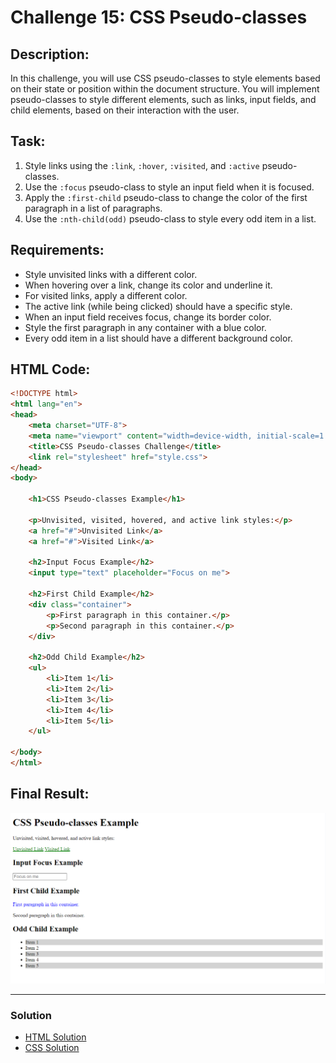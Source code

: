 # Challenge 15: CSS Pseudo-classes 

## Description:
In this challenge, you will use CSS pseudo-classes to style elements based on their state or position within the document structure. You will implement pseudo-classes to style different elements, such as links, input fields, and child elements, based on their interaction with the user.

## Task:
1. Style links using the `:link`, `:hover`, `:visited`, and `:active` pseudo-classes.
2. Use the `:focus` pseudo-class to style an input field when it is focused.
3. Apply the `:first-child` pseudo-class to change the color of the first paragraph in a list of paragraphs.
4. Use the `:nth-child(odd)` pseudo-class to style every odd item in a list.

## Requirements:
- Style unvisited links with a different color.
- When hovering over a link, change its color and underline it.
- For visited links, apply a different color.
- The active link (while being clicked) should have a specific style.
- When an input field receives focus, change its border color.
- Style the first paragraph in any container with a blue color.
- Every odd item in a list should have a different background color.

## HTML Code:

```html
<!DOCTYPE html>
<html lang="en">
<head>
    <meta charset="UTF-8">
    <meta name="viewport" content="width=device-width, initial-scale=1.0">
    <title>CSS Pseudo-classes Challenge</title>
    <link rel="stylesheet" href="style.css">
</head>
<body>

    <h1>CSS Pseudo-classes Example</h1>

    <p>Unvisited, visited, hovered, and active link styles:</p>
    <a href="#">Unvisited Link</a>
    <a href="#">Visited Link</a>

    <h2>Input Focus Example</h2>
    <input type="text" placeholder="Focus on me">

    <h2>First Child Example</h2>
    <div class="container">
        <p>First paragraph in this container.</p>
        <p>Second paragraph in this container.</p>
    </div>

    <h2>Odd Child Example</h2>
    <ul>
        <li>Item 1</li>
        <li>Item 2</li>
        <li>Item 3</li>
        <li>Item 4</li>
        <li>Item 5</li>
    </ul>

</body>
</html>
```
## Final Result:
![Final Result Image](../Images/Challenge15Result.png)

---

### Solution

- [HTML Solution](./solution15.html)
- [CSS Solution](./style.css)
